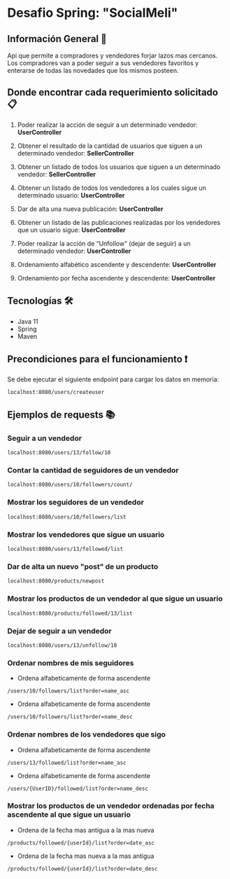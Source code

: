 # Desafio Spring: "SocialMeli" 

## Información General  🔎
Api que permite a compradores y vendedores forjar lazos mas cercanos.
Los compradores van a poder seguir a sus vendedores favoritos y enterarse de todas las novedades que los mismos posteen.


## Donde encontrar cada requerimiento solicitado  📋
1. Poder realizar la acción de seguir a un determinado vendedor: **UserController** 
   
2. Obtener el resultado de la cantidad de usuarios que siguen a un determinado vendedor: **SellerController**
3. Obtener un listado de todos los usuarios que siguen a un determinado vendedor: **SellerController**
4. Obtener un listado de todos los vendedores a los cuales sigue un determinado usuario: **UserController**
5. Dar de alta una nueva publicación: **UserController**
6. Obtener un listado de las publicaciones realizadas por los vendedores que un usuario sigue: **UserController**
7. Poder realizar la acción de “Unfollow” (dejar de seguir) a un determinado vendedor: **UserController**
8. Ordenamiento alfabético ascendente y descendente: **UserController**
9. Ordenamiento por fecha ascendente y descendente: **UserController**

## Tecnologías  🛠️
* Java 11
* Spring
* Maven

## Precondiciones para el funcionamiento ❗
Se debe ejecutar el siguiente endpoint para cargar los datos en memoria:

`localhost:8080/users/createuser`
## Ejemplos de requests 📚
### Seguir a un vendedor
`localhost:8080/users/13/follow/10`
### Contar la cantidad de seguidores de un vendedor
`localhost:8080/users/10/followers/count/`
### Mostrar los seguidores de un vendedor
`localhost:8080/users/10/followers/list`
### Mostrar los vendedores que sigue un usuario
`localhost:8080/users/13/followed/list`
### Dar de alta un nuevo "post" de un producto
`localhost:8080/products/newpost`
### Mostrar los productos de un vendedor al que sigue un usuario
`localhost:8080/products/followed/13/list`
### Dejar de seguir a un vendedor
`localhost:8080/users/13/unfollow/10`
### Ordenar nombres de mis seguidores
* Ordena alfabeticamente de forma ascendente

`/users/10/followers/list?order=name_asc`

* Ordena alfabeticamente de forma ascendente

 `/users/10/followers/list?order=name_desc`

### Ordenar nombres de los vendedores que sigo
* Ordena alfabeticamente de forma ascendente

`/users/13/followed/list?order=name_asc`

* Ordena alfabeticamente de forma ascendente

`/users/{UserID}/followed/list?order=name_desc`
### Mostrar los productos de un vendedor ordenadas por fecha ascendente al que sigue un usuario
* Ordena de la fecha mas antigua a la mas nueva

`/products/followed/{userId}/list?order=date_asc`

* Ordena de la fecha mas nueva a la mas antigua

`/products/followed/{userId}/list?order=date_desc`



